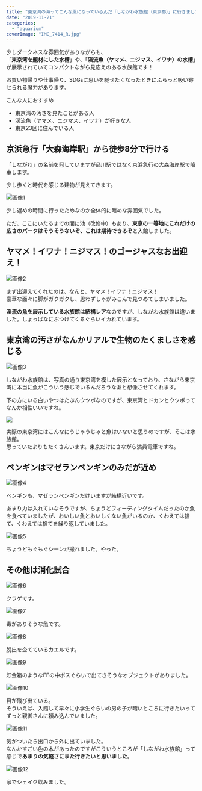 ```yaml
---
title: "東京湾の海ってこんな風になっているんだ「しながわ水族館（東京都）」に行きました"
date: "2019-11-21"
categories: 
  - "aquarium"
coverImage: "IMG_7414_R.jpg"
---
```


少しダークネスな雰囲気がありながらも、  
「**東京湾を題材にした水槽**」や、「**渓流魚（ヤマメ、ニジマス、イワナ）の水槽**」が展示されていてコンパクトながら見応えのある水族館です！

お買い物帰りや仕事帰り、SDGsに思いを馳せたくなったときにふらっと吸い寄せられる魔力があります。

こんな人におすすめ

- 東京湾の汚さを見たことがある人
- 渓流魚（ヤマメ、ニジマス、イワナ）が好きな人
- 東京23区に住んでいる人

## 京浜急行「大森海岸駅」から徒歩8分で行ける

「しながわ」の名前を冠していますが品川駅ではなく京浜急行の大森海岸駅で降車します。

少し歩くと時代を感じる建物が見えてきます。

![画像1](images/picture_pc_db6d15229f5e5f59d5c4d40c5fb5f490.jpeg)

少し遅めの時間に行ったためなのか全体的に暗めな雰囲気でした。

ただ、ここにいたるまでの間に池（改修中）もあり、**東京の一等地にこれだけの広さのパークはそうそうないぞ、これは期待できるぞ**と入館しました。

## ヤマメ！イワナ！ニジマス！のゴージャスなお出迎え！

![画像2](images/picture_pc_101f46b1b22a60cc2e8ce6d7b6879f87.jpeg)

まず出迎えてくれたのは、なんと、ヤマメ！イワナ！ニジマス！  
豪華な面々に脚がガクガクし、思わずしゃがみこんで見つめてしまいました。

**渓流の魚を展示している水族館は結構レア**なのですが、しながわ水族館は違いました。しょっぱなにぶつけてくるぐらいイカれています。

## 東京湾の汚さがなんかリアルで生物のたくましさを感じる

![画像3](images/picture_pc_a9fdbc4a2bb97f12460b004f52f5f8a9.jpeg)

しながわ水族館は、写真の通り東京湾を模した展示となっており、さながら東京湾に本当に魚がこういう感じでいるんだろうなあと想像させてくれます。

下の方にいる白いやつはたぶんウツボなのですが、東京湾とドカンとウツボってなんか相性いいですね。

![](images/0465D835-8509-4E54-8543-9710082526EC-1024x768.jpeg)

実際の東京湾にはこんなにうじゃうじゃと魚はいないと思うのですが、そこは水族館。  
思っていたよりもたくさんいます。東京だけにさながら満員電車ですね。

## ペンギンはマゼランペンギンのみだが近め

![画像4](images/picture_pc_51afc7ebf0b3228335d65ada15d3acc7.jpeg)

ペンギンも、マゼランペンギンだけいますが結構近いです。

あまり力は入れていなそうですが、ちょうどフィーディングタイムだったのか魚を食べていましたが、おいしい魚とおいしくない魚がいるのか、くわえては捨て、くわえては捨てを繰り返していました。

![画像5](images/picture_pc_cbf8777a737035d8e35722eb69d33f34.jpeg)

ちょうどもぐもぐシーンが撮れました。やった。

## その他は消化試合

![画像6](images/picture_pc_230a37ddff9ae3e552a1c7b52ba492c3.jpeg)

クラゲです。

![画像7](images/picture_pc_21618227f646e46fc386ff5f2a795bd6.jpeg)

毒がありそうな魚です。

![画像8](images/picture_pc_cd97706efa86abdf752023930ecef8c5.jpeg)

脱出を企てているカエルです。

![画像9](images/picture_pc_3879ece34ca04e2dd7e05a499aff879d.jpeg)

貯金箱のようなFFの中ボスぐらいで出てきそうなオブジェクトがありました。

![画像10](images/picture_pc_42dbb7948e4be595219e5a11e39e36f8.jpeg)

目が飛び出ている。  
そういえば、入館して早々に小学生ぐらいの男の子が暗いところに行きたいってずっと親御さんに頼み込んでいました。

![画像11](images/picture_pc_4b97dd2c0f042fa6b93cefab4c27f410.jpeg)

気がついたら出口から外に出ていました。  
なんかすごい色の木があったのですがこういうところが「しながわ水族館」って感じで**あまりの気軽さにまた行きたいと思いました**。

![画像12](images/picture_pc_986ac3fc91a9554fbc3a0d9e1c299463.jpeg)

家でシェイク飲みました。
